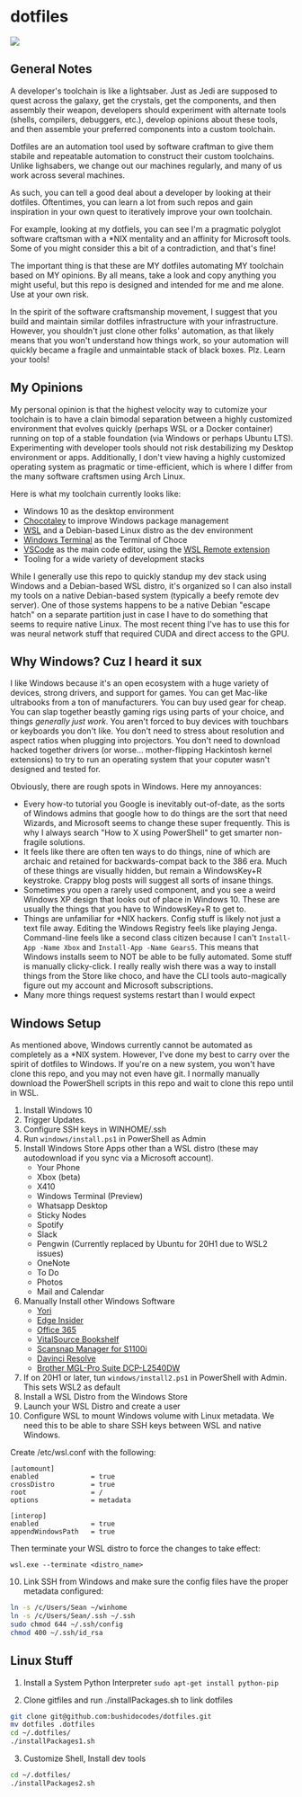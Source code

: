 # dotfiles

![](https://media.giphy.com/media/9kSM4y028LvvW/giphy.gif)

## General Notes

A developer's toolchain is like a lightsaber. Just as Jedi are supposed to quest across the galaxy, get the crystals, get the components, and then assembly their weapon, developers should experiment with alternate tools (shells, compilers, debuggers, etc.), develop opinions about these tools, and then assemble your preferred components into a custom toolchain.

Dotfiles are an automation tool used by software craftman to give them stabile and repeatable automation to construct their custom toolchains. Unlike lighsabers, we change out our machines regularly, and many of us work across several machines.

As such, you can tell a good deal about a developer by looking at their dotfiles. Oftentimes, you can learn a lot from such repos and gain inspiration in your own quest to iteratively improve your own toolchain.

For example, looking at my dotfiels, you can see I'm a pragmatic polyglot software craftsman with a \*NIX mentality and an affinity for Microsoft tools. Some of you might consider this a bit of a contradiction, and that's fine!

The important thing is that these are MY dotfiles automating MY toolchain based on MY opinions. By all means, take a look and copy anything you might useful, but this repo is designed and intended for me and me alone. Use at your own risk.

In the spirit of the software craftsmanship movement, I suggest that you build and maintain similar dotfiles infrastructure with your infrastructure. However, you shouldn't just clone other folks' automation, as that likely means that you won't understand how things work, so your automation will quickly became a fragile and unmaintable stack of black boxes. Plz. Learn your tools!

## My Opinions

My personal opinion is that the highest velocity way to cutomize your toolchain is to have a clain bimodal separation between a highly customized environment that evolves quickly (perhaps WSL or a Docker container) running on top of a stable foundation (via Windows or perhaps Ubuntu LTS). Experimenting with developer tools should not risk destabilizing my Desktop environment or apps. Additionally, I don't view having a highly customized operating system as pragmatic or time-efficient, which is where I differ from the many software craftsmen using Arch Linux.

Here is what my toolchain currently looks like:

- Windows 10 as the desktop environment
- [Chocotaley](https://chocolatey.org/) to improve Windows package management
- [WSL](https://en.wikipedia.org/wiki/Windows_Subsystem_for_Linux) and a Debian-based Linux distro as the dev environment
- [Windows Terminal](https://www.microsoft.com/en-us/p/windows-terminal-preview/9n0dx20hk701) as the Terminal of Choce
- [VSCode](https://code.visualstudio.com/) as the main code editor, using the [WSL Remote extension](https://marketplace.visualstudio.com/items?itemName=ms-vscode-remote.remote-wsl)
- Tooling for a wide variety of development stacks

While I generally use this repo to quickly standup my dev stack using Windows and a Debian-based WSL distro, it's organized so I can also install my tools on a native Debian-based system (typically a beefy remote dev server). One of those systems happens to be a native Debian "escape hatch" on a separate partition just in case I have to do something that seems to require native Linux. The most recent thing I've has to use this for was neural network stuff that required CUDA and direct access to the GPU.

## Why Windows? Cuz I heard it sux

I like Windows because it's an open ecosystem with a huge variety of devices, strong drivers, and support for games. You can get Mac-like ultrabooks from a ton of manufacturers. You can buy used gear for cheap. You can slap together beastly gaming rigs using parts of your choice, and things _generally just work_. You aren't forced to buy devices with touchbars or keyboards you don't like. You don't need to stress about resolution and aspect ratios when plugging into projectors. You don't need to download hacked together drivers (or worse... mother-flipping Hackintosh kernel extensions) to try to run an operating system that your coputer wasn't designed and tested for.

Obviously, there are rough spots in Windows. Here my annoyances:

- Every how-to tutorial you Google is inevitably out-of-date, as the sorts of Windows admins that google how to do things are the sort that need Wizards, and Microsoft seems to change these super frequently. This is why I always search "How to X using PowerShell" to get smarter non-fragile solutions.
- It feels like there are often ten ways to do things, nine of which are archaic and retained for backwards-compat back to the 386 era. Much of these things are visually hidden, but remain a WindowsKey+R keystroke. Crappy blog posts will suggest all sorts of insane things.
- Sometimes you open a rarely used component, and you see a weird Windows XP design that looks out of place in Windows 10. These are usually the things that you have to WindowsKey+R to get to.
- Things are unfamiliar for \*NIX hackers. Config stuff is likely not just a text file away. Editing the Windows Registry feels like playing Jenga. Command-line feels like a second class citizen because I can't `Install-App -Name Xbox` and `Install-App -Name Gears5`. This means that Windows installs seem to NOT be able to be fully automated. Some stuff is manually clicky-click. I really really wish there was a way to install things from the Store like choco, and have the CLI tools auto-magically figure out my account and Microsoft subscriptions.
- Many more things request systems restart than I would expect

## Windows Setup

As mentioned above, Windows currently cannot be automated as completely as a \*NIX system. However, I've done my best to carry over the spirit of dotfiles to Windows. If you're on a new system, you won't have clone this repo, and you may not even have git. I normally manually download the PowerShell scripts in this repo and wait to clone this repo until in WSL.

1. Install Windows 10
2. Trigger Updates.
3. Configure SSH keys in WINHOME/.ssh
4. Run `windows/install.ps1` in PowerShell as Admin
5. Install Windows Store Apps other than a WSL distro (these may autodownload if you sync via a Microsoft account).
   - Your Phone
   - Xbox (beta)
   - X410
   - Windows Terminal (Preview)
   - Whatsapp Desktop
   - Sticky Nodes
   - Spotify
   - Slack
   - Pengwin (Currently replaced by Ubuntu for 20H1 due to WSL2 issues)
   - OneNote
   - To Do
   - Photos
   - Mail and Calendar
6. Manually Install other Windows Software
   - [Yori](http://www.malsmith.net/yori/)
   - [Edge Insider](https://www.microsoftedgeinsider.com/en-us/)
   - [Office 365](https://www.office.com/)
   - [VitalSource Bookshelf](https://bookshelf.vitalsource.com/)
   - [Scansnap Manager for S1100i](http://scansnap.fujitsu.com/global/dl/)
   - [Davinci Resolve](https://www.blackmagicdesign.com/products/davinciresolve/)
   - [Brother MGL-Pro Suite DCP-L2540DW](https://support.brother.com/g/b/downloadtop.aspx?c=us&lang=en&prod=dcpl2540dw_us_as)
7. If on 20H1 or later, tun `windows/install2.ps1` in PowerShell with Admin. This sets WSL2 as default
8. Install a WSL Distro from the Windows Store
9. Launch your WSL Distro and create a user
10. Configure WSL to mount Windows volume with Linux metadata. We need this to be able to share SSH keys between WSL and native Windows.

Create /etc/wsl.conf with the following:

```
[automount]
enabled             = true
crossDistro         = true
root                = /
options             = metadata

[interop]
enabled             = true
appendWindowsPath   = true
```

Then terminate your WSL distro to force the changes to take effect:

```
wsl.exe --terminate <distro_name>
```

10. Link SSH from Windows and make sure the config files have the proper metadata configured:

```sh
ln -s /c/Users/Sean ~/winhome
ln -s /c/Users/Sean/.ssh ~/.ssh
sudo chmod 644 ~/.ssh/config
chmod 400 ~/.ssh/id_rsa
```

## Linux Stuff

1. Install a System Python Interpreter
   `sudo apt-get install python-pip`

2. Clone gitfiles and run ./installPackages.sh to link dotfiles

```sh
git clone git@github.com:bushidocodes/dotfiles.git
mv dotfiles .dotfiles
cd ~/.dotfiles/
./installPackages1.sh
```

3. Customize Shell, Install dev tools

```sh
cd ~/.dotfiles/
./installPackages2.sh
```
